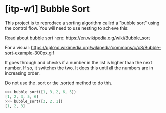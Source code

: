 # [itp-w1] Bubble Sort

This project is to reproduce a sorting algorithm called a "bubble sort" using the control flow.
You will need to use nesting to achieve this:


Read about bubble sort here:
https://en.wikipedia.org/wiki/Bubble_sort


For a visual:
https://upload.wikimedia.org/wikipedia/commons/c/c8/Bubble-sort-example-300px.gif


It goes through and checks if a number in the list is higher than the next number. If so, it switches the two.
It does this until all the numbers are in increasing order.

Do not use the .sort or the .sorted method to do this.


```python
>>> bubble_sort([1, 3, 2, 6, 5])
[1, 2, 3, 5, 6]
>>> bubble_sort([3, 2, 1])
[1, 2, 3]
```
